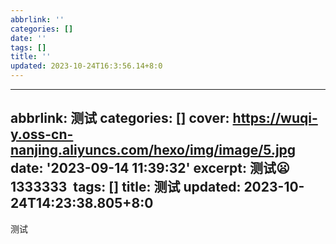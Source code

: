 ```yaml
---
abbrlink: ''
categories: []
date: ''
tags: []
title: ''
updated: 2023-10-24T16:3:56.14+8:0
---
```

---
abbrlink: 测试
categories: []
cover: https://wuqi-y.oss-cn-nanjing.aliyuncs.com/hexo/img/image/5.jpg
date: '2023-09-14 11:39:32'
excerpt: 测试😦1333333 
tags: []
title: 测试
updated: 2023-10-24T14:23:38.805+8:0
---
测试
